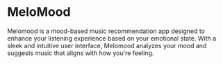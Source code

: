 # MeloMood
Melomood is a mood-based music recommendation app designed to enhance your listening experience based on your emotional state. With a sleek and intuitive user interface, Melomood analyzes your mood and suggests music that aligns with how you're feeling.
